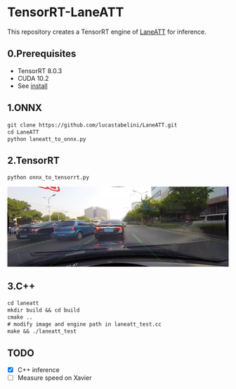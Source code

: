 # TensorRT-LaneATT

This repository creates a TensorRT engine of [LaneATT](https://github.com/lucastabelini/LaneATT) for inference.

## 0.Prerequisites
- TensorRT 8.0.3
- CUDA 10.2
- See [install](https://github.com/lucastabelini/LaneATT#2-install)

## 1.ONNX
```
git clone https://github.com/lucastabelini/LaneATT.git
cd LaneATT
python laneatt_to_onnx.py
```

## 2.TensorRT
```
python onnx_to_tensorrt.py
```
![sample](/samples/02610_pred.png)

## 3.C++
```
cd laneatt
mkdir build && cd build
cmake ..
# modify image and engine path in laneatt_test.cc
make && ./laneatt_test
```

## TODO
- [x] C++ inference
- [ ] Measure speed on Xavier
